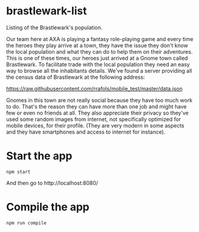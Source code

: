 # brastlewark-list

Listing of the Brastlewark's population.

Our team here at AXA is playing a fantasy role-playing game and every time the heroes they play arrive at a town, they have the issue they don't
know the local population and what they can do to help them on their adventures. This is one of these times, our heroes just arrived at a Gnome
town called Brastlewark. To facilitate trade with the local population they need an easy way to browse all the inhabitants details. We've found a server providing all the census data of Brastlewark at the following address:

https://raw.githubusercontent.com/rrafols/mobile_test/master/data.json

Gnomes in this town are not really social because they have too much work to do. That's the reason they can have more than one job and might
have few or even no friends at all. They also appreciate their privacy so they've used some random images from internet, not specifically
optimized for mobile devices, for their profile. (They are very modern in some aspects and they have smartphones and access to internet for
instance).

# Start the app

```
npm start
```

And then go to http://localhost:8080/

# Compile the app

```
npm run compile
```
